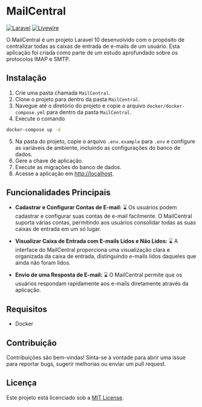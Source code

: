 # MailCentral

[![Laravel](https://img.shields.io/badge/Laravel-10.x-red.svg)](https://laravel.com)
[![Livewire](https://img.shields.io/badge/Livewire-3.x-blueviolet.svg)](https://livewire.laravel.com/)

O MailCentral é um projeto Laravel 10 desenvolvido com o propósito de centralizar todas as caixas de entrada de e-mails de um usuário. Esta aplicação foi criada como parte de um estudo aprofundado sobre os protocolos IMAP e SMTP.

## Instalação

1. Crie uma pasta chamada `MailCentral`.
2. Clone o projeto para dentro da pasta `MailCentral`.
3. Navegue até o diretório do projeto e copie o arquivo `docker/docker-compose.yml` para dentro da pasta `MailCentral`.
4. Execute o comando 

```bash
docker-compose up -d
```

5. Na pasta do projeto, copie o arquivo `.env.example` para `.env` e configure as variáveis de ambiente, incluindo as configurações do banco de dados.
6. Gere a chave de aplicação.
7. Execute as migrações do banco de dados.
8. Acesse a aplicação em [http://localhost](http://localhost).

## Funcionalidades Principais

- **Cadastrar e Configurar Contas de E-mail:** :hourglass: Os usuários podem cadastrar e configurar suas contas de e-mail facilmente. O MailCentral suporta várias contas, permitindo aos usuários consolidar todas as suas caixas de entrada em um só lugar.

- **Visualizar Caixa de Entrada com E-mails Lidos e Não Lidos:** :hourglass: A interface do MailCentral proporciona uma visualização clara e organizada da caixa de entrada, distinguindo e-mails lidos daqueles que ainda não foram lidos.

- **Envio de uma Resposta de E-mail:** :hourglass: O MailCentral permite que os usuários respondam rapidamente aos e-mails diretamente através da aplicação.

## Requisitos

- Docker

## Contribuição

Contribuições são bem-vindas! Sinta-se à vontade para abrir uma issue para reportar bugs, sugerir melhorias ou enviar um pull request.

## Licença

Este projeto está licenciado sob a [MIT License](LICENSE).